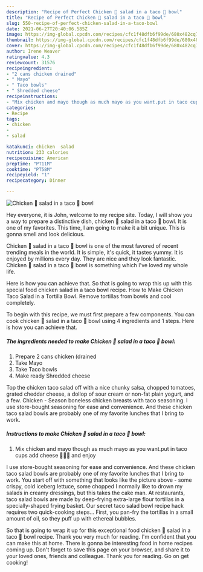 ```yaml
---
description: "Recipe of Perfect Chicken 🍗 salad in a taco 🌮 bowl"
title: "Recipe of Perfect Chicken 🍗 salad in a taco 🌮 bowl"
slug: 550-recipe-of-perfect-chicken-salad-in-a-taco-bowl
date: 2021-06-27T20:40:06.585Z
image: https://img-global.cpcdn.com/recipes/cfc1f48dfb6f99de/680x482cq70/chicken-salad-in-a-taco-bowl-recipe-main-photo.jpg
thumbnail: https://img-global.cpcdn.com/recipes/cfc1f48dfb6f99de/680x482cq70/chicken-salad-in-a-taco-bowl-recipe-main-photo.jpg
cover: https://img-global.cpcdn.com/recipes/cfc1f48dfb6f99de/680x482cq70/chicken-salad-in-a-taco-bowl-recipe-main-photo.jpg
author: Irene Weaver
ratingvalue: 4.3
reviewcount: 31576
recipeingredient:
- "2 cans chicken drained"
- " Mayo"
- " Taco bowls"
- " Shredded cheese"
recipeinstructions:
- "Mix chicken and mayo though as much mayo as you want.put in taco cups add cheese 🧀🧀🧀 and enjoy"
categories:
- Recipe
tags:
- chicken
- 
- salad

katakunci: chicken  salad 
nutrition: 233 calories
recipecuisine: American
preptime: "PT11M"
cooktime: "PT58M"
recipeyield: "1"
recipecategory: Dinner

---
```



![Chicken 🍗 salad in a taco 🌮 bowl](https://img-global.cpcdn.com/recipes/cfc1f48dfb6f99de/680x482cq70/chicken-salad-in-a-taco-bowl-recipe-main-photo.jpg)

Hey everyone, it is John, welcome to my recipe site. Today, I will show you a way to prepare a distinctive dish, chicken 🍗 salad in a taco 🌮 bowl. It is one of my favorites. This time, I am going to make it a bit unique. This is gonna smell and look delicious.

Chicken 🍗 salad in a taco 🌮 bowl is one of the most favored of recent trending meals in the world. It is simple, it's quick, it tastes yummy. It is enjoyed by millions every day. They are nice and they look fantastic. Chicken 🍗 salad in a taco 🌮 bowl is something which I've loved my whole life.

Here is how you can achieve that. So that is going to wrap this up with this special food chicken salad in a taco bowl recipe. How to Make Chicken Taco Salad in a Tortilla Bowl. Remove tortillas from bowls and cool completely.


To begin with this recipe, we must first prepare a few components. You can cook chicken 🍗 salad in a taco 🌮 bowl using 4 ingredients and 1 steps. Here is how you can achieve that.

<!--inarticleads1-->

##### The ingredients needed to make Chicken 🍗 salad in a taco 🌮 bowl:

1. Prepare 2 cans chicken (drained
1. Take  Mayo
1. Take  Taco bowls
1. Make ready  Shredded cheese


Top the chicken taco salad off with a nice chunky salsa, chopped tomatoes, grated cheddar cheese, a dollop of sour cream or non-fat plain yogurt, and a few. Chicken - Season boneless chicken breasts with taco seasoning. I use store-bought seasoning for ease and convenience. And these chicken taco salad bowls are probably one of my favorite lunches that I bring to work. 

<!--inarticleads2-->

##### Instructions to make Chicken 🍗 salad in a taco 🌮 bowl:

1. Mix chicken and mayo though as much mayo as you want.put in taco cups add cheese 🧀🧀🧀 and enjoy


I use store-bought seasoning for ease and convenience. And these chicken taco salad bowls are probably one of my favorite lunches that I bring to work. You start off with something that looks like the picture above - some crispy, cold iceberg lettuce, some chopped I normally like to drown my salads in creamy dressings, but this takes the cake man. At restaurants, taco salad bowls are made by deep-frying extra-large flour tortillas in a specially-shaped frying basket. Our secret taco salad bowl recipe hack requires two quick-cooking steps… First, you pan-fry the tortillas in a small amount of oil, so they puff up with ethereal bubbles. 

So that is going to wrap it up for this exceptional food chicken 🍗 salad in a taco 🌮 bowl recipe. Thank you very much for reading. I'm confident that you can make this at home. There is gonna be interesting food in home recipes coming up. Don't forget to save this page on your browser, and share it to your loved ones, friends and colleague. Thank you for reading. Go on get cooking!
